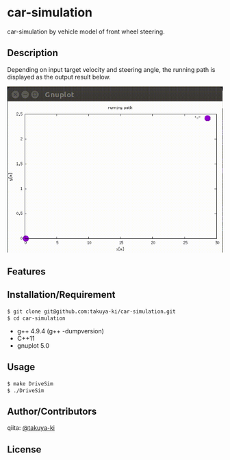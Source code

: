 # car-simulation

car-simulation by vehicle model of front wheel steering.

## Description

Depending on input target velocity and steering angle, the running path is displayed as the output result below.

![result](https://github.com/takuya-ki/car-simulation/blob/media/result.gif)

## Features


## Installation/Requirement

	$ git clone git@github.com:takuya-ki/car-simulation.git
	$ cd car-simulation

- g++ 4.9.4 (g++ -dumpversion)
- C++11
- gnuplot 5.0

## Usage

	$ make DriveSim  
	$ ./DriveSim  

## Author/Contributors

qiita: [@takuya-ki](http://qiita.com/takuya-ki)

## License

